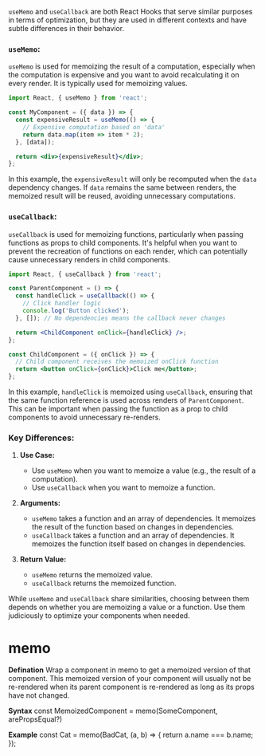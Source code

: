 `useMemo` and `useCallback` are both React Hooks that serve similar purposes in terms of optimization, but they are used in different contexts and have subtle differences in their behavior.

### `useMemo`:

`useMemo` is used for memoizing the result of a computation, especially when the computation is expensive and you want to avoid recalculating it on every render. It is typically used for memoizing values.

```jsx
import React, { useMemo } from 'react';

const MyComponent = ({ data }) => {
  const expensiveResult = useMemo(() => {
    // Expensive computation based on 'data'
    return data.map(item => item * 2);
  }, [data]);

  return <div>{expensiveResult}</div>;
};
```

In this example, the `expensiveResult` will only be recomputed when the `data` dependency changes. If `data` remains the same between renders, the memoized result will be reused, avoiding unnecessary computations.

### `useCallback`:

`useCallback` is used for memoizing functions, particularly when passing functions as props to child components. It's helpful when you want to prevent the recreation of functions on each render, which can potentially cause unnecessary renders in child components.

```jsx
import React, { useCallback } from 'react';

const ParentComponent = () => {
  const handleClick = useCallback(() => {
    // Click handler logic
    console.log('Button clicked');
  }, []); // No dependencies means the callback never changes

  return <ChildComponent onClick={handleClick} />;
};

const ChildComponent = ({ onClick }) => {
  // Child component receives the memoized onClick function
  return <button onClick={onClick}>Click me</button>;
};
```

In this example, `handleClick` is memoized using `useCallback`, ensuring that the same function reference is used across renders of `ParentComponent`. This can be important when passing the function as a prop to child components to avoid unnecessary re-renders.

### Key Differences:

1. **Use Case:**
   - Use `useMemo` when you want to memoize a value (e.g., the result of a computation).
   - Use `useCallback` when you want to memoize a function.

2. **Arguments:**
   - `useMemo` takes a function and an array of dependencies. It memoizes the result of the function based on changes in dependencies.
   - `useCallback` takes a function and an array of dependencies. It memoizes the function itself based on changes in dependencies.

3. **Return Value:**
   - `useMemo` returns the memoized value.
   - `useCallback` returns the memoized function.

While `useMemo` and `useCallback` share similarities, choosing between them depends on whether you are memoizing a value or a function. Use them judiciously to optimize your components when needed.




# memo

**Defination**
Wrap a component in memo to get a memoized version of that component.
This memoized version of your component will usually not be re-rendered when its parent component is re-rendered as long as its props have not changed.

**Syntax**
const MemoizedComponent = memo(SomeComponent, arePropsEqual?)

**Example**
const Cat = memo(BadCat, (a, b) => {
  return a.name === b.name;
});



